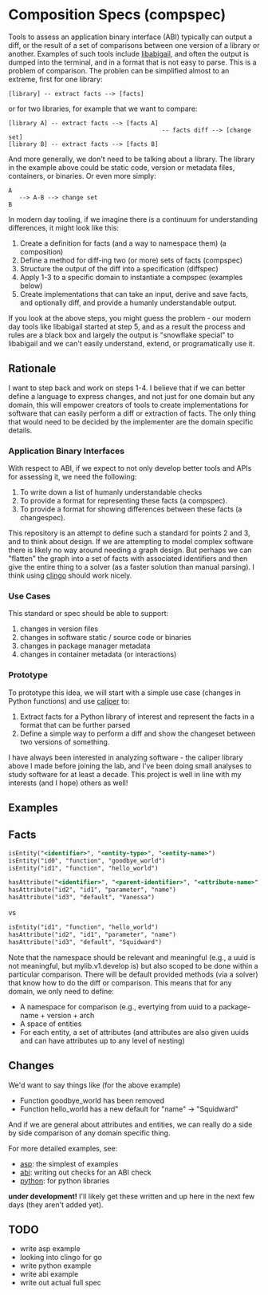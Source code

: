 # Composition Specs (compspec)

Tools to assess an application binary interface (ABI) typically can output a diff, or
the result of a set of comparisons between one version of a library or another. Examples
of such tools include [libabigail](https://sourceware.org/libabigail/), and often the output
is dumped into the terminal, and in a format that is not easy to parse. This is a problem
of comparison. The problen can be simplified almost to an extreme, first for one library:

```
[library] -- extract facts --> [facts]
```

or for two libraries, for example that we want to compare:

```
[library A] -- extract facts --> [facts A]
                                           -- facts diff --> [change set] 
[library B] -- extract facts --> [facts B]
```

And more generally, we don't need to be talking about a library. The library in
the example above could be static code, version or metadata files, containers,
or binaries. Or even more simply:


```
A 
   --> A-B --> change set
B
```

In modern day tooling, if we imagine there is a continuum for understanding differences,
it might look like this:

1. Create a definition for facts (and a way to namespace them) (a composition)
2. Define a method for diff-ing two (or more) sets of facts (compspec)
3. Structure the output of the diff into a specification (diffspec)
4. Apply 1-3 to a specific domain to instantiate a compspec (examples below)
5. Create implementations that can take an input, derive and save facts, and optionally diff, and provide a humanly understandable output.

If you look at the above steps, you might guess the problem - our modern day tools
like libabigail started at step 5, and as a result the process and rules are a black box and
largely the output is "snowflake special" to libabigail and we can't easily understand,
extend, or programatically use it.

## Rationale

I want to step back and work on steps 1-4. I believe that if we can better
define a language to express changes, and not just for one domain but any domain,
this will empower creators of tools to create implementations for software that can
easily perform a diff or extraction of facts. The only thing that would need to
be decided by the implementer are the domain specific details. 

### Application Binary Interfaces

With respect to ABI, if we expect to not only develop better tools and APIs for assessing it, we need
the following:

1. To write down a list of humanly understandable checks
2. To provide a format for representing these facts (a compspec).
3. To provide a format for showing differences between these facts (a changespec).

This repository is an attempt to define such a standard for points 2 and 3, and to think
about design. If we are attempting to model complex software there is likely no way around needing
a graph design. But perhaps we can "flatten" the graph into a set of facts with associated
identifiers and then give the entire thing to a solver (as a faster solution than
manual parsing). I think using [clingo](https://potassco.org/clingo/) should work nicely.

### Use Cases

This standard or spec should be able to support:

1. changes in version files
2. changes in software static / source code or binaries
3. changes in package manager metadata
4. changes in container metadata (or interactions)

### Prototype

To prototype this idea, we will start with a simple use case (changes in Python functions)
and use [caliper](https://github.com/vsoch/caliper) to:

1. Extract facts for a Python library of interest and represent the facts in a format that can be further parsed
2. Define a simple way to perform a diff and show the changeset between two versions of something.

I have always been interested in analyzing software - the caliper library above I made before joining
the lab, and I've been doing small analyses to study software for at least a decade. This project
is well in line with my interests (and I hope) others as well!

## Examples

## Facts

```asp
isEntity("<identifier>", "<entity-type>", "<entity-name>")
isEntity("id0", "function", "goodbye_world")
isEntity("id1", "function", "hello_world")

hasAttribute("<identifier>", "<parent-identifier>", "<attribute-name>", "<attribute-value>")
hasAttribute("id2", "id1", "parameter", "name")
hasAttribute("id3", "default", "Vanessa")
```

vs 

```asp
isEntity("id1", "function", "hello_world")
hasAttribute("id2", "id1", "parameter", "name")
hasAttribute("id3", "default", "Squidward")
```

Note that the namespace should be relevant and meaningful (e.g., a uuid is not meaningful, but
mylib.v1.develop is) but also scoped to be done within a particular comparison. There will
be default provided methods (via a solver) that know how to do the diff or comparison.
This means that for any domain, we only need to define:

- A namespace for comparison (e.g., evertying from uuid to a package-name + version + arch
- A space of entities
- For each entity, a set of attributes (and attributes are also given uuids and can have attributes up to any level of nesting)

## Changes

We'd want to say things like (for the above example)

- Function goodbye_world has been removed
- Function hello_world has a new default for "name" -> "Squidward"

And if we are general about attributes and entities, we can really do a side
by side comparison of any domain specific thing.

For more detailed examples, see:

 - [asp](asp): the simplest of examples
 - [abi](abi): writing out checks for an ABI check
 - [python](python): for python libraries 
 
**under development!** I'll likely get these written and up here in the next few days (they aren't added yet).
 
## TODO

- write asp example
- looking into clingo for go
- write python example
- write abi example
- write out actual full spec
